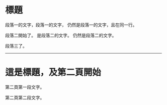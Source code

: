 # 標題

段落一的文字，段落一的文字，
仍然是段落一的文字，且在同一行。

段落二開始了。
是段落二的文字。
仍然是段落二的文字。

段落三了。

---

# 這是標題，及第二頁開始

第二頁第一段文字。

第二頁第二段文字。
